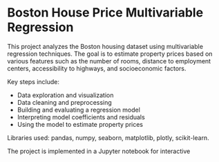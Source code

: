 # Boston House Price Multivariable Regression

This project analyzes the Boston housing dataset using multivariable regression techniques. The goal is to estimate property prices based on various features such as the number of rooms, distance to employment centers, accessibility to highways, and socioeconomic factors.

Key steps include:

- Data exploration and visualization
- Data cleaning and preprocessing
- Building and evaluating a regression model
- Interpreting model coefficients and residuals
- Using the model to estimate property prices

Libraries used: pandas, numpy, seaborn, matplotlib, plotly, scikit-learn.

The project is implemented in a Jupyter notebook for interactive
